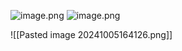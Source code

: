 ![image.png](https://prod-files-secure.s3.us-west-2.amazonaws.com/c6c3508f-6309-461b-91cf-e59381f27e72/970991bc-746c-42ef-b23b-2f6eb35e4bd5/image.png)
![image.png](https://prod-files-secure.s3.us-west-2.amazonaws.com/c6c3508f-6309-461b-91cf-e59381f27e72/970991bc-746c-42ef-b23b-2f6eb35e4bd5/image.png)

![[Pasted image 20241005164126.png]]

